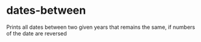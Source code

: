 # dates-between
Prints all dates between two given years that remains the same, if numbers of the date are reversed
